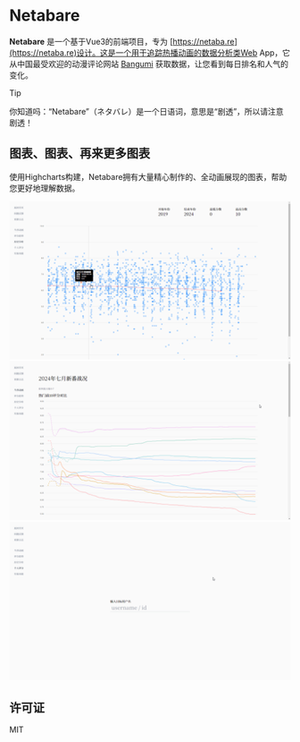 # Netabare

**Netabare** 是一个基于Vue3的前端项目，专为 [https://netaba.re](https://netaba.re)设计。这是一个用于追踪热播动画的数据分析类Web App，它从中国最受欢迎的动漫评论网站 [Bangumi](https://bgm.tv) 获取数据，让您看到每日排名和人气的变化。

> [!TIP]
> 你知道吗：“Netabare”（ネタバレ）是一个日语词，意思是“剧透”，所以请注意剧透！

## 图表、图表、再来更多图表

使用Highcharts构建，Netabare拥有大量精心制作的、全动画展现的图表，帮助您更好地理解数据。

![历史记录](media/history.gif)
![季度图](media/season.gif)
![用户图](media/user.gif)

## 许可证

MIT
